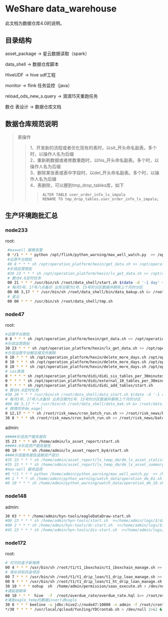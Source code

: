# **WeShare data_warehouse**

此文档为数据仓库4.0的说明。

## **目录结构**

asset_package          -> 星云数据读取（spark） 

data_shell             -> 数据仓库脚本

HiveUDF                -> hive udf工程

monitor                -> flink 任务监控（java）

reload_ods_new_s.query -> 滴滴15天重跑任务

数仓 表设计            -> 数据仓库文档

##  **数据仓库规范说明**

>表操作
>>1、开发新的流程或者优化现有的表时，以sit_开头命名副表。多个时，以操作人名为后缀  
>>2、重新刷数据或者修数重跑时，以his_开头命名副表。多个时，以操作人名为后缀  
>>3、删除某张表或表中字段时，以del_开头命名副表。多个时，以操作人名为后缀  
>>4、表删除，可以挪到tmp_drop_tables库，如下  
>>> `ALTER TABLE user_order_info_lx_impala                    RENAME TO tmp_drop_tables.user_order_info_lx_impala;`
    
##  **生产环境跑批汇总**

###  node233  
root:
``` bash
 #maxwell 服務告警
 0 */1 * * * python /opt/flink/python_warning/max_well_watch.py  >> /opt/flink/python_warning/log/max_well_watch.log 2>&1
 #运营平台跑批
 #0 8 * * * sh /opt/operation_platform/hexin/get_data.sh >> /opt/operation_platform/hexin/log_$(date +\%F).log
 #乐信运营跑批
 #30 23 * * * sh /opt/operation_platform/hexin/lx_get_data.sh >> /opt/operation_platform/hexin/lx_log_$(date +\%F).log
 # 数仓4.0定时任务
 00 21 * * * /usr/bin/sh /root/data_shell/start.sh $(date -d '-1 day' +\%F) $(date -d '-1 day' +\%F)
 # 每月3号、17号八点备份 业务日期为1号、15号的分区数据并删除上个月的分区
 00 08 3,17 * * /usr/bin/sh /root/data_shell/bin/data_bakup.sh &> /root/data_shell/log/bakup.log
 # 星云
 00 00 * * * /usr/bin/sh /root/data_shell/tmp.sh
```  
###  node47  
root:
```bash
#运营平台跑批
0 8 * * * sh /opt/operation_platform/hexin/get_data.sh >> /opt/operation_platform/hexin/log_$(date +\%F).log
#乐信运营跑批
30 23 * * * sh /opt/operation_platform/hexin/lx_get_data.sh >> /opt/operation_platform/hexin/lx_log_$(date +\%F).log
#乐信运营平台解压缩文件删除
0 10 * * * sh /opt/operation_platform/hexin/delete_more_days.sh /opt/operation_platform/hexin/unzip/heZi 2 unzip_
0 10 * * * sh /opt/operation_platform/hexin/delete_more_days.sh /opt/operation_platform/hexin/unzip/huiTong 2 unzip_
0 10 * * * sh /opt/operation_platform/hexin/delete_more_days.sh /opt/operation_platform/hexin/unzip/huiTong 2 lxgmunzip_
# sas滴滴
0 * * * * sh /opt/operation_platform/didi/didi_six_tables_per_30minutes_execute.sh
0 * * * * sh /opt/operation_platform/didi/external_10_tables_per_30minutes_execute.sh
0 * * * * sh /opt/operation_platform/didi/didi_add_tables/start.sh
# 数仓4.0定时任务
#30 20 * * * /usr/bin/sh /root/data_shell/data_start.sh $(date -d '-1 day' +\%F) $(date -d '-1 day' +\%F) &> /root/data_shell/data_log/data_log.log.$(date -d '-1 day' +\%F)
# 每月3号、17号八点备份 业务日期为1号、15号的分区数据并删除上个月的分区
#00 08 3,17 * * /usr/bin/sh /root/data_shell/data_bak.sh &> /root/data_shell/data_log/data_log.bakup.log
# 舆情同步dm_eagel
0 12,17 * * * sh /root/risk_news/cron_batch_run.sh >> /root/risk_news/batch_run_log_$(date +\%Y-\%m).log
30 8 * * * sh /root/risk_news/cron_batch_run.sh >> /root/risk_news/batch_run_log_$(date +\%Y-\%m).log
```  
admin:  
```bash
#####乐信资产服务报告
35 23 * * * sh /home/admin/lx_asset_report/start.sh
####4.0乐信资产服务报告
00 10 * * * sh /home/admin/lx_asset_report_by4/start.sh
####乐信服务报告逾期资产部分
#35 23 * * * sh /home/admin/asset_report/lx_temp_dm/dm_lx_asset_statistics_sql.hql >> /home/admin/asset_report/log/dm_lx_asset_statistics_sql$(date -I).log 2>&1
#35 23 * * * sh /home/admin/asset_report/lx_temp_dm/dm_lx_asset_summary_statistics_sql.hql >> /home/admin/asset_report/log/dm_lx_asset_summary_statistics_sql.log 2>&1
#max-well 服务监控
#0 */1 * * * python /home/admin/python_warning/max_well_watch.py  >> /home/admin/python_warning/log/max_well_watch.log 2>&1
#0 1 * * * sh /home/admin/python_warning/watch_data/operation_dm_01.sh >> /home/admin/python_warning/log/operation_dm_01.log 2>&1
#0 10 * * * sh /home/admin/python_warning/watch_data/operation_dm_10.sh >> /home/admin/python_warning/log/operation_dm_10.log 2>&1
```  

###  node148
admin:
```bash
30 03 * * * /home/admin/hyn-tools/eagleDataDraw-start.sh
#00 23 * * * sh /home/admin/hyn-tools/start.sh  >>/home/admin/logs/$(date +\%F)-add-y.log 2>&1
#00 2 * * * sh /home/admin/hyn-tools/dc-start.sh  >>/home/admin/logs/$(date +\%F)-add-y.dc-log 2>&1
#45 23 * * * sh /home/admin/hyn-tools/dis-start.sh  >>/home/admin/logs/$(date +\%F)-add-y.dis-log 2>&1
```  

###  node172
root:
```bash
# 可可的盒子新增表
00 4 * * * /usr/bin/sh /root/t1/t1_iboxchain/t1_iboxchain_manage.sh >> /root/t1/t1_iboxchain/t1_iboxchain_log_$(date +\%F).log
# 滴水贷和凤金项目
00 7 * * * /usr/bin/sh /root/t1/t1_drip_loan/t1_drip_loan_manage.sh >> /root/t1/t1_drip_loan/t1_drip_loan_log_$(date +\%F).log
00 9 * * * /usr/bin/sh /root/t1/t1_drip_loan/t1_ht_drip_loan_manage.sh >> /root/t1/t1_drip_loan/t1_drip_loan_ht_log_$(date +\%F).log
30 10 * * * nohup  sh  /home/admin/permission/saas_execute.sh > /dev/null 2>&1 &
#递延逾期率
00 10 * * *  hive  -f  /root/overdue_rate/overdue_rate.hql &>> /root/overdue_rate/overdue_rate_log_$(date +\%F).log
#浦发eagle_temp的数据insert进eagle
30 8 * * * beeline -u jdbc:hive2://node47:10000 -n admin -f /root/crontab_task/pf_eagle_temp_to_eagle/pf_eagle_temp_to_eagle.hql  &>> /root/crontab_task/pf_eagle_temp_to_eagle/pf_eagle_temp_to_eagle_log__$(date +\%F).log
*/30 * * * * /usr/local/qcloud/YunJing/YDCrontab.sh > /dev/null 2>&1 &

```  


